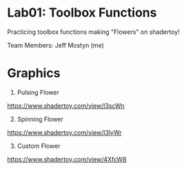 # Lab01: Toolbox Functions

Practicing toolbox functions making "Flowers" on shadertoy!

Team Members: Jeff Mostyn (me)

# Graphics

1. Pulsing Flower

https://www.shadertoy.com/view/l3scWn

2. Spinning Flower

https://www.shadertoy.com/view/l3lyWr

3. Custom Flower

https://www.shadertoy.com/view/4XfcW8

